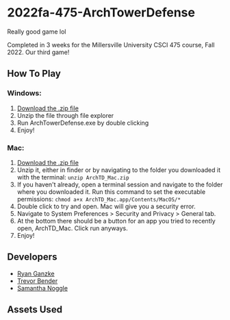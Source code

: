 # 2022fa-475-ArchTowerDefense

Really good game lol  

Completed in 3 weeks for the Millersville University CSCI 475 course, Fall 2022. Our third game!

## How To Play

### Windows:
1. [Download the .zip file](https://drive.google.com/file/d/1a9mt5BIC53jh0mG13StUDxuFlhp7PcLe/view?usp=sharing)
2. Unzip the file through file explorer
3. Run ArchTowerDefense.exe by double clicking
4. Enjoy!


### Mac:
1. [Download the .zip file]()
2. Unzip it, either in finder or by navigating to the folder you downloaded it with the terminal: ```unzip ArchTD_Mac.zip```
3. If you haven't already, open a terminal session and navigate to the folder where you downloaded it. Run this command to set the executable permissions: ```chmod a+x ArchTD_Mac.app/Contents/MacOS/* ```
3. Double click to try and open. Mac will give you a security error.
4. Navigate to System Preferences > Security and Privacy > General tab. 
5. At the bottom there should be a button for an app you tried to recently open, ArchTD_Mac. Click run anyways.
6. Enjoy!

## Developers
- [Ryan Ganzke](https://github.com/anOrgandroiD)
- [Trevor Bender](https://github.com/Spyder-Monkey)
- [Samantha Noggle](https://github.com/astruxie)

## Assets Used
